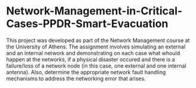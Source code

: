 # Network-Management-in-Critical-Cases-PPDR-Smart-Εvacuation
This project was developed as part of the Network Management course at the University of Athens.
The assignment involves simulating an external and an internal network and demonstrating on each case
what whould happen at the networks, if a physical disaster occured and there is a failure/loss of a network node (in this case, one external and one internal antenna). 
Also, determine the appropriate network fault handling mechanisms to address the networking error that arises.
